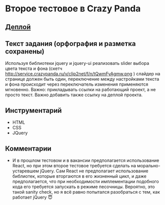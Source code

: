 # Второе тестовое в Crazy Panda

## [Деплой](https://sh4n-oldone.github.io/panda-jquery/)

## Текст задания (орфография и разметка сохранены)

Используя библиотеки jquery и jquery-ui <link rel="stylesheet" href="https://code.jquery.com/ui/1.12.1/themes/base/jquery-ui.css"><script src="https://code.jquery.com/jquery-1.12.4.js"></script><script src="https://code.jquery.com/ui/1.12.1/jquery-ui.js"></script> реализовать slider выбора цвета текста и фона (скетч http://service.crazypanda.ru/v/clip2net/f/n/tQwmFyAgmw.png ) слайдер на странице должен быть один, переключение между настройками текста и фона происходит через переключатель изменения применяются мгновенно. Важно: прикладывать ссылки на работающий проект, а не просто текст. Важно добавить также ссылку на деплой проекта.

## Инструментарий
- HTML
- CSS
- JQuery

## Комментарии

- И в прошлом тестовом и в вакансии предполагается использование React, но при этом второе тестовое требуется сделать на морально-устаревшем jQuery. Сам React не предполагает использование библиотек, которые вторгаются в его жизненный цикл, и даже предполагается, что при необходимости имплементации подобного кода его требуется запускать в режиме песочницы. Вероятно, это такой sanity check, но я всё равно попытался разобраться с тем, как работает jQuery 😇